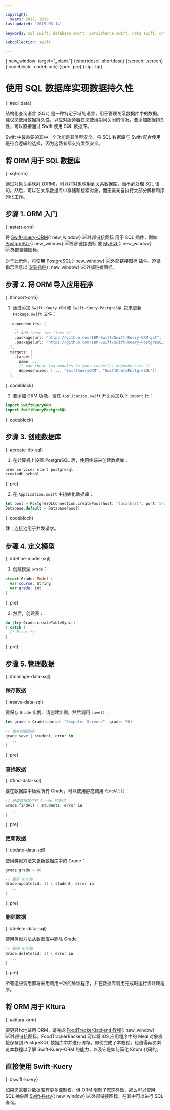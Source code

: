 ```yaml
---

copyright:
  years: 2017, 2019
lastupdated: "2019-03-14"

keywords: sql swift, database swift, persistence swift, data swift, orm swift, kuery swift, kitura swift

subcollection: swift

---
```


{:new_window: target="_blank"}
{:shortdesc: .shortdesc}
{:screen: .screen}
{:codeblock: .codeblock}
{:pre: .pre}
{:tip: .tip}

# 使用 SQL 数据库实现数据持久性
{: #sql_data}

结构化查询语言 (SQL) 是一种特定于域的语言，用于管理关系数据库中的数据。建议您使用数据持久性，以应对服务器在您使用期间关闭的情况。要添加数据持久性，可以直接通过 Swift 使用 SQL 数据库。 

Swift 中最重要的其中一个功能是其类型安全。将 SQL 数据库与 Swift 配合使用是符合逻辑的选择，因为这两者都支持类型安全。

## 将 ORM 用于 SQL 数据库
{: sql-orm}

通过对象关系映射 (ORM)，可以将对象映射到关系数据库，而不必处理 SQL 语句。然后，可以在关系数据库中存储和检索对象，而无需亲自执行大部分解析和序列化工作。

## 步骤 1. ORM 入门
{: #start-orm}

将 [Swift-Kuery-ORM](http://github.com/IBM-Swift/Swift-Kuery-ORM){: new_window} ![外部链接图标](../../icons/launch-glyph.svg "外部链接图标") 用于 SQL 插件，例如 [PostgreSQL](http://github.com/IBM-Swift/Swift-Kuery-PostgreSQL){: new_window} ![外部链接图标](../../icons/launch-glyph.svg "外部链接图标") 或 [MySQL](http://github.com/IBM-Swift/SwiftKueryMySQL){: new_window} ![外部链接图标](../../icons/launch-glyph.svg "外部链接图标")。

对于此示例，将使用 [PostgreSQL](http://github.com/IBM-Swift/Swift-Kuery-PostgreSQL){: new_window} ![外部链接图标](../../icons/launch-glyph.svg "外部链接图标") 插件。遵循指示信息以 [安装插件](https://github.com/IBM-Swift/Swift-Kuery-PostgreSQL#postgresql-client-installation){: new_window} ![外部链接图标](../../icons/launch-glyph.svg "外部链接图标")。

## 步骤 2. 将 ORM 导入应用程序
{: #import-orm}

1. 通过添加 `Swift-Kuery-ORM` 和 `Swift-Kuery-PostgreSQL` 包来更新 `Package.swift` 文件：
  ```swift
     dependencies: [
      ...
      /* Add these two lines */
      .package(url: "https://github.com/IBM-Swift/Swift-Kuery-ORM.git", from: "0.0.1"),
      .package(url: "https://github.com/IBM-Swift/Swift-Kuery-PostgreSQL.git", from: "1.0.0"),
    ],
    targets: [
      .target(
        name: ...
        /* Add these two modules to your target(s) dependencies */
        dependencies: [..., "SwiftKueryORM", "SwiftKueryPostgreSQL"]),
    ]
  ```
  {: codeblock}

2. 要添加 ORM 功能，请在 `Application.swift` 开头添加以下 `import` 行：
  ```swift
  import SwiftKueryORM
  import SwiftKueryPostgreSQL
  ```
  {: codeblock}

## 步骤 3. 创建数据库
{: #create-db-sql}

1. 在计算机上设置 PostgreSQL 后，使用终端来创建数据库：
  ```
  brew services start postgresql
  createdb school
  ```
  {: pre}

2. 在 `Application.swift` 中初始化数据库：
  ```swift
  let pool = PostgreSQLConnection.createPool(host: "localhost", port: 5432, options: [.databaseName("school")], poolOptions: ConnectionPoolOptions(initialCapacity: 10, maxCapacity: 50, timeout: 10000))
  Database.default = Database(pool)
  ```
  {: codeblock}

  **注**：连接池用于并发请求。

## 步骤 4. 定义模型
{: #define-model-sql}

1. 创建模型 `Grade`：
  ```swift
  struct Grade: Model {
    var course: String
    var grade: Int
  }
  ```
  {: pre}

2. 然后，创建表：
  ```swift
do {try Grade.createTableSync()
  } catch {
    /* Error */
  }
  ```
  {: pre}

## 步骤 5. 管理数据
{: #manage-data-sql}

### 保存数据
{: #save-data-sql}

要保存 `Grade` 实例，请创建实例，然后调用 `save()`：
```swift
let grade = Grade(course: "Computer Science", grade: 76)

// 保存到数据库
grade.save { student, error in
  ...
}
```
{: pre}

### 查找数据
{: #find-data-sql}

要在数据库中检索所有 Grade，可以使用静态调用 `findAll()`：
```swift
// 获取数据库中的 Grade 的数组
Grade.findAll { students, error in
  ...
}
```
{: pre}

### 更新数据
{: update-data-sql}

使用类似方法来更新数据库中的 Grade：
```swift
grade.grade = 80

// 更新 Grade
Grade.update(id: 1) { student, error in
  ...
}
```
{: pre}

### 删除数据
{: #delete-data-sql}

使用类似方法从数据库中删除 Grade：
```swift
// 删除 Grade
Grade.delete(id: 1) { error in
  ...
}
```
{: pre}

所有这些调用都将采用调用一次的处理程序，并在数据库调用完成时运行该处理程序。

## 将 ORM 用于 Kitura
{: #kitura-orm}

要更轻松地试用 ORM，请完成 [FoodTrackerBackend 教程](https://github.com/IBM/FoodTrackerBackend){: new_window} ![外部链接图标](../../icons/launch-glyph.svg "外部链接图标")。FoodTrackerBackend 可以将 iOS 应用程序中的 Meal 对象直接保存到 PostgreSQL 数据库中并进行访存。即使完成了本教程，也值得再次浏览本教程以了解 Swift-Kuery-ORM 的能力，以及它是如何简化 Kitura 代码的。

## 直接使用 Swift-Kuery
{: #swift-kuery}

如果您需要对数据库有更多控制权，但 ORM 限制了您这样做，那么可以使用 SQL 抽象层 [Swift-Kery](http://github.com/IBM-Swift/Swift-Kuery){: new_window} ![外部链接图标](../../icons/launch-glyph.svg "外部链接图标")，在其中可以进行 SQL 查询。
